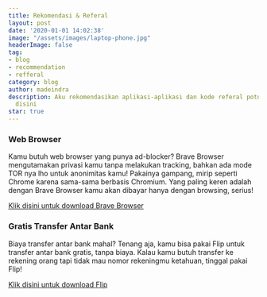 ```yaml
---
title: Rekomendasi & Referal
layout: post
date: '2020-01-01 14:02:38'
image: "/assets/images/laptop-phone.jpg"
headerImage: false
tag:
- blog
- recommendation
- refferal
category: blog
author: madeindra
description: Aku rekomendasikan aplikasi-aplikasi dan kode referal potongan harga
  disini
star: true
---
```


### Web Browser
Kamu butuh web browser yang punya ad-blocker? Brave Browser mengutamakan privasi kamu tanpa melakukan tracking, bahkan ada mode TOR nya lho untuk anonimitas kamu! Pakainya gampang, mirip seperti Chrome karena sama-sama berbasis Chromium. Yang paling keren adalah dengan Brave Browser kamu akan dibayar hanya dengan browsing, serius!

[Klik disini untuk download Brave Browser](https://brave.com/mad633)


### Gratis Transfer Antar Bank
Biaya transfer antar bank mahal? Tenang aja, kamu bisa pakai Flip untuk transfer antar bank gratis, tanpa biaya. Kalau kamu butuh transfer ke rekening orang tapi tidak mau nomor rekeningmu ketahuan, tinggal pakai Flip!

[Klik disini untuk download Flip](https://flip.id/s/rrrmm2941)